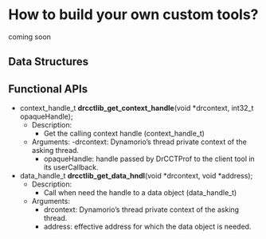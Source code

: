 # How to build your own custom tools?

coming soon

## Data Structures

## Functional APIs
- context_handle_t **drcctlib_get_context_handle**(void *drcontext, int32_t opaqueHandle);
  - Description:
    - Get the calling context handle (context_handle_t)
  - Arguments:
    -drcontext: Dynamorio’s thread private context of the asking thread.
    - opaqueHandle: handle passed by DrCCTProf to the client tool in its userCallback.
- data_handle_t **drcctlib_get_data_hndl**(void *drcontext, void *address);
  - Description:
      - Call when need the handle to a data object (data_handle_t)
  - Arguments:
    - drcontext: Dynamorio’s thread private context of the asking thread.
    - address: effective address for which the data object is needed.
